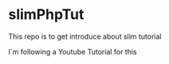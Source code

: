 # slimPhpTut
This repo is to get introduce about slim tutorial

I`m following a Youtube Tutorial for this
